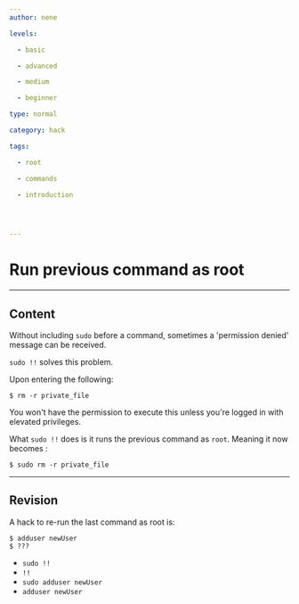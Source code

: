 ```yaml
---
author: nene

levels:

  - basic

  - advanced

  - medium

  - beginner

type: normal

category: hack

tags:

  - root

  - commands

  - introduction




---
```


# Run previous command as root

---
## Content

Without including `sudo` before a command, sometimes a 'permission denied' message can be received.

`sudo !!` solves this problem.

Upon entering the following: 
```
$ rm -r private_file
```
You won't have the permission to execute this unless you're logged in with elevated privileges.

What `sudo !!` does is it runs the previous command as `root`. Meaning it now becomes :

```
$ sudo rm -r private_file
```

---
## Revision

A hack to re-run the last command as root is:
```
$ adduser newUser
$ ???
```

* `sudo !!`
* `!!`
* `sudo adduser newUser`
* `adduser newUser`

